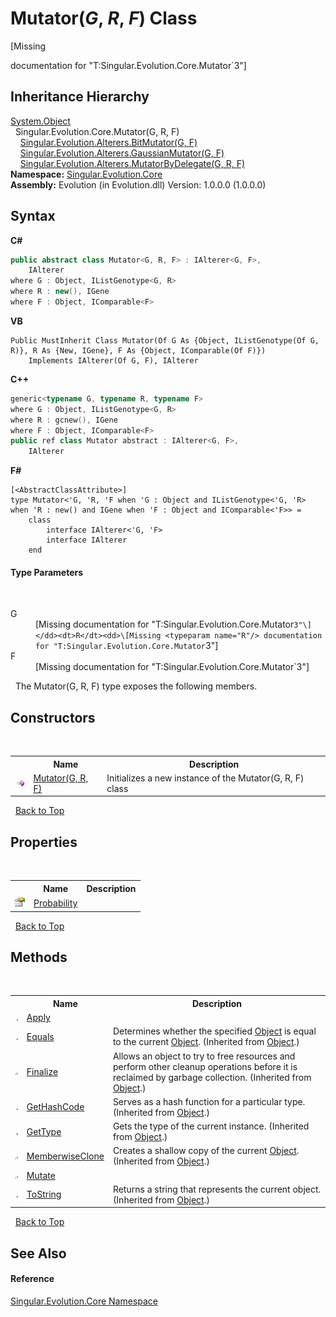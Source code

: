 # Mutator(*G*, *R*, *F*) Class
 

\[Missing <summary> documentation for "T:Singular.Evolution.Core.Mutator`3"\]


## Inheritance Hierarchy
<a href="http://msdn2.microsoft.com/en-us/library/e5kfa45b" target="_blank">System.Object</a><br />&nbsp;&nbsp;Singular.Evolution.Core.Mutator(G, R, F)<br />&nbsp;&nbsp;&nbsp;&nbsp;<a href="739b5db5-dc16-a6d5-45a3-f909264234b5">Singular.Evolution.Alterers.BitMutator(G, F)</a><br />&nbsp;&nbsp;&nbsp;&nbsp;<a href="5ec07f9f-63b8-d893-00a1-18dcfa1d7783">Singular.Evolution.Alterers.GaussianMutator(G, F)</a><br />&nbsp;&nbsp;&nbsp;&nbsp;<a href="833d228f-c223-dfb5-ca81-bad24a6a4b65">Singular.Evolution.Alterers.MutatorByDelegate(G, R, F)</a><br />
**Namespace:**&nbsp;<a href="7a43d210-bf66-e44d-0f97-e9e0fe26b1b8">Singular.Evolution.Core</a><br />**Assembly:**&nbsp;Evolution (in Evolution.dll) Version: 1.0.0.0 (1.0.0.0)

## Syntax

**C#**<br />
``` C#
public abstract class Mutator<G, R, F> : IAlterer<G, F>, 
	IAlterer
where G : Object, IListGenotype<G, R>
where R : new(), IGene
where F : Object, IComparable<F>

```

**VB**<br />
``` VB
Public MustInherit Class Mutator(Of G As {Object, IListGenotype(Of G, R)}, R As {New, IGene}, F As {Object, IComparable(Of F)})
	Implements IAlterer(Of G, F), IAlterer
```

**C++**<br />
``` C++
generic<typename G, typename R, typename F>
where G : Object, IListGenotype<G, R>
where R : gcnew(), IGene
where F : Object, IComparable<F>
public ref class Mutator abstract : IAlterer<G, F>, 
	IAlterer
```

**F#**<br />
``` F#
[<AbstractClassAttribute>]
type Mutator<'G, 'R, 'F when 'G : Object and IListGenotype<'G, 'R> when 'R : new() and IGene when 'F : Object and IComparable<'F>> =  
    class
        interface IAlterer<'G, 'F>
        interface IAlterer
    end
```


#### Type Parameters
&nbsp;<dl><dt>G</dt><dd>\[Missing <typeparam name="G"/> documentation for "T:Singular.Evolution.Core.Mutator`3"\]</dd><dt>R</dt><dd>\[Missing <typeparam name="R"/> documentation for "T:Singular.Evolution.Core.Mutator`3"\]</dd><dt>F</dt><dd>\[Missing <typeparam name="F"/> documentation for "T:Singular.Evolution.Core.Mutator`3"\]</dd></dl>&nbsp;
The Mutator(G, R, F) type exposes the following members.


## Constructors
&nbsp;<table><tr><th></th><th>Name</th><th>Description</th></tr><tr><td>![Public method](media/pubmethod.gif "Public method")</td><td><a href="ec4542e4-fa9f-1791-fb31-b5055c27da87">Mutator(G, R, F)</a></td><td>
Initializes a new instance of the Mutator(G, R, F) class</td></tr></table>&nbsp;
<a href="#mutator(*g*,-*r*,-*f*)-class">Back to Top</a>

## Properties
&nbsp;<table><tr><th></th><th>Name</th><th>Description</th></tr><tr><td>![Public property](media/pubproperty.gif "Public property")</td><td><a href="2b1dfd1f-d35b-4ed3-81da-b27aaa0a4ca5">Probability</a></td><td /></tr></table>&nbsp;
<a href="#mutator(*g*,-*r*,-*f*)-class">Back to Top</a>

## Methods
&nbsp;<table><tr><th></th><th>Name</th><th>Description</th></tr><tr><td>![Public method](media/pubmethod.gif "Public method")</td><td><a href="2d6f5ff7-adcc-3d3b-7137-209e6472c0f6">Apply</a></td><td /></tr><tr><td>![Public method](media/pubmethod.gif "Public method")</td><td><a href="http://msdn2.microsoft.com/en-us/library/bsc2ak47" target="_blank">Equals</a></td><td>
Determines whether the specified <a href="http://msdn2.microsoft.com/en-us/library/e5kfa45b" target="_blank">Object</a> is equal to the current <a href="http://msdn2.microsoft.com/en-us/library/e5kfa45b" target="_blank">Object</a>.
 (Inherited from <a href="http://msdn2.microsoft.com/en-us/library/e5kfa45b" target="_blank">Object</a>.)</td></tr><tr><td>![Protected method](media/protmethod.gif "Protected method")</td><td><a href="http://msdn2.microsoft.com/en-us/library/4k87zsw7" target="_blank">Finalize</a></td><td>
Allows an object to try to free resources and perform other cleanup operations before it is reclaimed by garbage collection.
 (Inherited from <a href="http://msdn2.microsoft.com/en-us/library/e5kfa45b" target="_blank">Object</a>.)</td></tr><tr><td>![Public method](media/pubmethod.gif "Public method")</td><td><a href="http://msdn2.microsoft.com/en-us/library/zdee4b3y" target="_blank">GetHashCode</a></td><td>
Serves as a hash function for a particular type.
 (Inherited from <a href="http://msdn2.microsoft.com/en-us/library/e5kfa45b" target="_blank">Object</a>.)</td></tr><tr><td>![Public method](media/pubmethod.gif "Public method")</td><td><a href="http://msdn2.microsoft.com/en-us/library/dfwy45w9" target="_blank">GetType</a></td><td>
Gets the type of the current instance.
 (Inherited from <a href="http://msdn2.microsoft.com/en-us/library/e5kfa45b" target="_blank">Object</a>.)</td></tr><tr><td>![Protected method](media/protmethod.gif "Protected method")</td><td><a href="http://msdn2.microsoft.com/en-us/library/57ctke0a" target="_blank">MemberwiseClone</a></td><td>
Creates a shallow copy of the current <a href="http://msdn2.microsoft.com/en-us/library/e5kfa45b" target="_blank">Object</a>.
 (Inherited from <a href="http://msdn2.microsoft.com/en-us/library/e5kfa45b" target="_blank">Object</a>.)</td></tr><tr><td>![Protected method](media/protmethod.gif "Protected method")</td><td><a href="e8ca6390-ebc4-f1aa-f782-d201b0a2c643">Mutate</a></td><td /></tr><tr><td>![Public method](media/pubmethod.gif "Public method")</td><td><a href="http://msdn2.microsoft.com/en-us/library/7bxwbwt2" target="_blank">ToString</a></td><td>
Returns a string that represents the current object.
 (Inherited from <a href="http://msdn2.microsoft.com/en-us/library/e5kfa45b" target="_blank">Object</a>.)</td></tr></table>&nbsp;
<a href="#mutator(*g*,-*r*,-*f*)-class">Back to Top</a>

## See Also


#### Reference
<a href="7a43d210-bf66-e44d-0f97-e9e0fe26b1b8">Singular.Evolution.Core Namespace</a><br />